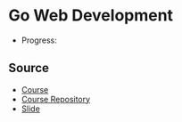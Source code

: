 # Go Web Development 

- Progress:

## Source

- [Course](https://www.udemy.com/course/pemrograman-go-lang-pemula-sampai-mahir)
- [Course Repository](https://github.com/ProgrammerZamanNow/belajar-golang-web)
- [Slide](https://docs.google.com/presentation/d/1h_8nk-Ani4SykMq5lhgubzdtAtZfzPce7FHUuAKlwmE/edit?slide=id.p#slide=id.p)
